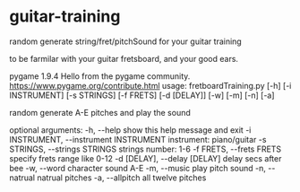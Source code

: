 # guitar-training

random generate string/fret/pitchSound for your guitar training

to be farmilar with your guitar fretsboard, and your good ears.


pygame 1.9.4
Hello from the pygame community. https://www.pygame.org/contribute.html
usage: fretboardTraining.py [-h] [-i INSTRUMENT] [-s STRINGS] [-f FRETS]
                            [-d [DELAY]] [-w] [-m] [-n] [-a]

random generate A-E pitches and play the sound

optional arguments:
  -h, --help            show this help message and exit
  -i INSTRUMENT, --instrument INSTRUMENT
                        instrument: piano/guitar
  -s STRINGS, --strings STRINGS
                        strings number: 1-6
  -f FRETS, --frets FRETS
                        specify frets range like 0-12
  -d [DELAY], --delay [DELAY]
                        delay secs after bee
  -w, --word            character sound A-E
  -m, --music           play pitch sound
  -n, --natrual         natrual pitches
  -a, --allpitch        all twelve pitches
